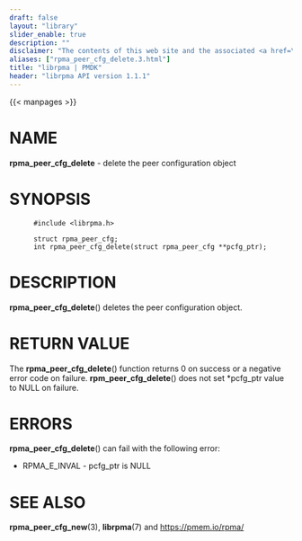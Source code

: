 ```yaml
---
draft: false
layout: "library"
slider_enable: true
description: ""
disclaimer: "The contents of this web site and the associated <a href=\"https://github.com/pmem\">GitHub repositories</a> are BSD-licensed open source."
aliases: ["rpma_peer_cfg_delete.3.html"]
title: "librpma | PMDK"
header: "librpma API version 1.1.1"
---
```

{{< manpages >}}

[comment]: <> (SPDX-License-Identifier: BSD-3-Clause)
[comment]: <> (Copyright 2020-2023, Intel Corporation)

# NAME

**rpma_peer_cfg_delete** - delete the peer configuration object

# SYNOPSIS

          #include <librpma.h>

          struct rpma_peer_cfg;
          int rpma_peer_cfg_delete(struct rpma_peer_cfg **pcfg_ptr);

# DESCRIPTION

**rpma_peer_cfg_delete**() deletes the peer configuration object.

# RETURN VALUE

The **rpma_peer_cfg_delete**() function returns 0 on success or a
negative error code on failure. **rpm_peer_cfg_delete**() does not set
\*pcfg_ptr value to NULL on failure.

# ERRORS

**rpma_peer_cfg_delete**() can fail with the following error:

-   RPMA_E\_INVAL - pcfg_ptr is NULL

# SEE ALSO

**rpma_peer_cfg_new**(3), **librpma**(7) and https://pmem.io/rpma/
